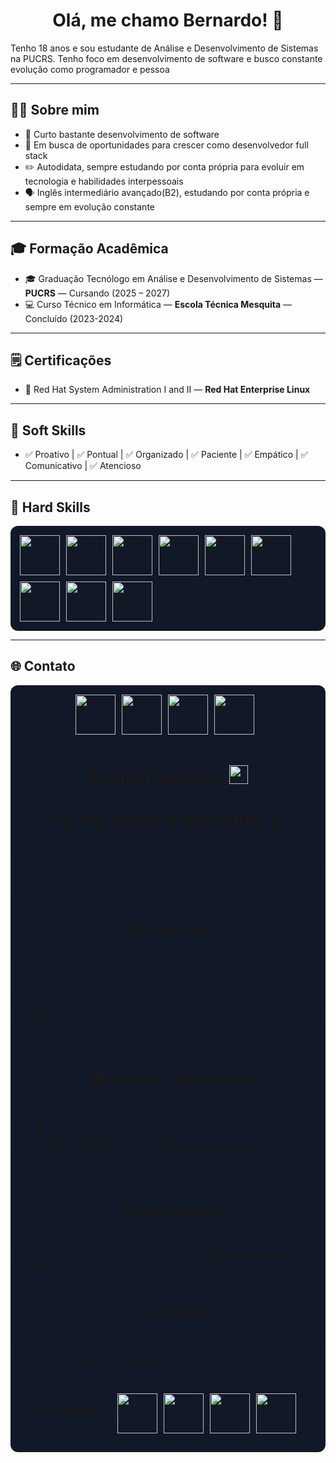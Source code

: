 <h1 align="center">Olá, me chamo Bernardo! 👋</h1>

<p>Tenho 18 anos e sou estudante de Análise e Desenvolvimento de Sistemas na PUCRS. Tenho foco em desenvolvimento de software e busco constante evolução como programador e pessoa</p>

---

## 👨‍💻 Sobre mim
- 🚀 Curto bastante desenvolvimento de software
- 🎯 Em busca de oportunidades para crescer como desenvolvedor full stack
- ✏️ Autodidata, sempre estudando por conta própria para evoluir em tecnologia e habilidades interpessoais
- 🗣️ Inglês intermediário avançado(B2), estudando por conta própria e sempre em evolução constante

---

## 🎓 Formação Acadêmica
- 🎓 Graduação Tecnólogo em Análise e Desenvolvimento de Sistemas — **PUCRS** — Cursando (2025 – 2027)
- 💻 Curso Técnico em Informática — **Escola Técnica Mesquita** — Concluído (2023-2024)
---
## 🗒️ Certificações
- 🐧 Red Hat System Administration I and II — **Red Hat Enterprise Linux**

---

## 🤝 Soft Skills
- ✅ Proativo | ✅ Pontual | ✅ Organizado | ✅ Paciente | ✅ Empático | ✅ Comunicativo | ✅ Atencioso

---
## 🚀 Hard Skills
<div style="display: flex; gap: 10px; flex-wrap: wrap; background-color: #111827; padding: 15px; border-radius: 12px;">
  <img src="https://cdn.jsdelivr.net/gh/devicons/devicon/icons/java/java-original.svg" alt="Java" width="64" height="64">
  <img src="https://cdn.jsdelivr.net/gh/devicons/devicon/icons/spring/spring-original.svg" alt="Spring Boot" width="64" height="64">
  <img src="https://cdn.jsdelivr.net/gh/devicons/devicon/icons/mysql/mysql-original.svg" alt="MySQL" width="64" height="64">
  <img src="https://cdn.jsdelivr.net/gh/devicons/devicon/icons/c/c-original.svg" alt="C" width="64" height="64">
    <img src="https://cdn.jsdelivr.net/gh/devicons/devicon/icons/python/python-original.svg" alt="Python" width="64" height="64">
  <img src="https://cdn.simpleicons.org/redhat/EE0000" alt="Red Hat" width="64" height="64">
  <img src="https://cdn.jsdelivr.net/gh/devicons/devicon/icons/html5/html5-original.svg" alt="HTML5" width="64" height="64">
  <img src="https://cdn.jsdelivr.net/gh/devicons/devicon/icons/css3/css3-original.svg" alt="CSS3" width="64" height="64">
  <img src="https://cdn.jsdelivr.net/gh/devicons/devicon/icons/javascript/javascript-original.svg" alt="JavaScript" width="64" height="64">
</div>

---

## 🌐 Contato
<div style="display: flex; gap: 10px; flex-wrap: wrap; background-color: #111827; padding: 15px; border-radius: 12px; justify-content: center;">

  <a href="https://www.linkedin.com/in/bernardosinhorelli/" target="_blank" title="LinkedIn">
    <img src="https://cdn.jsdelivr.net/gh/devicons/devicon/icons/linkedin/linkedin-original.svg" alt="LinkedIn" width="64" height="64">
  </a>

  <a href="https://www.instagram.com/bernardo_2840/" target="_blank" title="Instagram">
    <img src="https://cdn.simpleicons.org/instagram/E4405F" alt="Instagram" width="64" height="64">
  </a>

  <a href="https://replit.com/@Bezin348" target="_blank" title="Replit">
    <img src="https://cdn.simpleicons.org/replit/667881" alt="Replit" width="64" height="64">
  </a>

  <a href="https://discord.com/users/543664865886339083" target="_blank" title="Discord">
    <img src="https://cdn.simpleicons.org/discord/5865F2" alt="Discord" width="64" height="64">
  </a>

---

<h1 align="center">
  English version: <img src="https://upload.wikimedia.org/wikipedia/en/a/ae/Flag_of_the_United_Kingdom.svg" alt="UK Flag" width="30" height="30"><br><br>
  Hi, my name is Bernardo! 👋
</h1>

<p>I'm 18 years old and I'm a Analysis and Systems Development student at PUCRS. I'm passionate about software development and constantly evolving as both a programmer and a person.</p>

---

## 👨‍💻 About Me
- 🚀 I really enjoy software development  
- 🎯 Looking for opportunities to grow as a full stack developer  
- ✏️ Self-taught, always studying independently to improve my technical and interpersonal skills  
- 🗣️ Upper intermediate English (B2), studying by myself and always evolving.  

---

## 🎓 Academic Background
- 🎓 Technologist Degree in Systems Analysis and Development — **PUCRS** — In progress (2025–2027)  
- 💻 Technical Degree in IT — **Escola Técnica Mesquita** — Completed (2023–2024)
---

## 🗒️ Certifications
- 🐧 Red Hat System Administration I and II — **Red Hat Enterprise Linux**

---

## 🤝 Soft Skills
- ✅ Proactive | ✅ Punctual | ✅ Organized | ✅ Patient | ✅ Empathetic | ✅ Communicative | ✅ Attentive  

---

## 🌐 Contact
<div style="display: flex; gap: 10px; flex-wrap: wrap; background-color: #111827; padding: 15px; border-radius: 12px; justify-content: center;">

  <a href="https://www.linkedin.com/in/bernardosinhorelli/" target="_blank" title="LinkedIn">
    <img src="https://cdn.jsdelivr.net/gh/devicons/devicon/icons/linkedin/linkedin-original.svg" alt="LinkedIn" width="64" height="64">
  </a>

  <a href="https://www.instagram.com/bernardo_2840/" target="_blank" title="Instagram">
    <img src="https://cdn.simpleicons.org/instagram/E4405F" alt="Instagram" width="64" height="64">
  </a>

  <a href="https://replit.com/@Bezin348" target="_blank" title="Replit">
    <img src="https://cdn.simpleicons.org/replit/667881" alt="Replit" width="64" height="64">
  </a>

  <a href="https://discord.com/users/543664865886339083" target="_blank" title="Discord">
    <img src="https://cdn.simpleicons.org/discord/5865F2" alt="Discord" width="64" height="64">
  </a>

</div>
